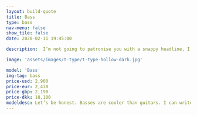 ```yaml
---
layout: build-quote
title: Bass
type: bass
nav-menu: false
show_tile: false
date: 2020-02-11 19:45:00

description:  I’m not going to patronise you with a snappy headline, I love making basses, I would love to make you one. Check them out. If you can’t see what you would like then get in touch. I can probably make what you want. 

image: 'assets/images/t-type/t-type-hollow-dark.jpg'

model: 'Bass'
img-tag: bass
price-usd: 2,900
price-eur: 2,430
price-gbp: 2,190
price-dkk: 18,100
modeldesc: Let’s be honest. Basses are cooler than guitars. I can write this here, publically for all to see, as all guitarists are too busy searching my site for the various colour options of binding to match the LEDs of their spaceship pedal boards, to come onto the bass section of my page.
---
```

